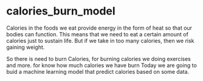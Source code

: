 # calories_burn_model

Calories in the foods we eat provide energy in the form of heat so that our bodies can function. This means that we need to eat a certain amount of calories just to sustain life. But if we take in too many calories, then we risk gaining weight.

So there is need to burn Calories, for burning calories we doing exercises and more. for know how much calories we have burn Today we are going to buid a machine learning model that predict calories based on some data.
